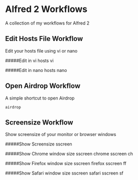Alfred 2 Workflows
==================

A collection of my workflows for Alfred 2




Edit Hosts File Workflow
---------------------
Edit your hosts file using vi or nano

#####Edit in vi
        hosts vi

#####Edit in nano
        hosts nano




Open Airdrop Workflow
---------------------
A simple shortcut to open Airdrop

    airdrop
  



Screensize Workflow
---------------------
Show screensize of your monitor or browser windows

#####Show Screensize
        sscreen

#####Show Chrome window size
        sscreen chrome
        sscreen ch

#####Show Firefox window size
        sscreen firefox
        sscreen ff

#####Show Safari window size
        sscreen safari
        sscreen sf
    

